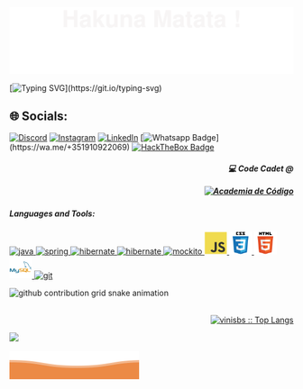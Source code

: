 ![](assets/bottom_up.svg)

[![Typing SVG](https://readme-typing-svg.herokuapp.com?color=%ebbd9b&center=true&vCenter=true&width=600&lines=Hi+there+👋,+I+am+Vinícius+Sena;+Welcome+to+My+Profile!;Starting+a+revolution+in+my+professional+carrer!;Getting+started+Academia+de+Código+bootcamp;Always+hugry+to+learn+more+and+more!)](https://git.io/typing-svg)


## 🌐 Socials:

[![Discord](https://img.shields.io/badge/Discord-%237289DA.svg?logo=discord&logoColor=white)](htttps://discord.gg/ViniciusSena#9821)
[![Instagram](https://img.shields.io/badge/Instagram-%23E4405F.svg?logo=Instagram&logoColor=white)](https://instagram.com/visenadev) 
[![LinkedIn](https://img.shields.io/badge/LinkedIn-%230077B5.svg?logo=linkedin&logoColor=white)](https://linkedin.com/in/vinisena) 
[![Whatsapp Badge](https://img.shields.io/static/v1?message=Whatsapp&logo=whatsapp&label=&color=25D366&logoColor=white&labelColor=&style=for-the-badge")](https://wa.me/+351910922069)
[![HackTheBox Badge](https://img.shields.io/badge/HackTheBox-111927?style=for-the-badge&logo=Hack%20The%20Box&logoColor=9FEF00)](https://app.hackthebox.com/profile/1589405) 


<h5 align="right"> 💻 Code Cadet @ <br/><br/><a href="https://www.academiadecodigo.org">
  <img src="https://www.eu-startups.com/wp-content/uploads/2019/07/Academia-decodigo-Logo-150x66.png)" alt="Academia de Código" style="width: 100px; height: 50px;"></a>  </h5> 

<h5 align="left">Languages and Tools:</h5> <p align="center">

  <a href="https://docs.oracle.com/javase/8/docs/api/" rel="noreferrer"> <img src="https://www.vectorlogo.zone/logos/java/java-icon.svg" alt="java" width="40" height="40"/>
  <a href="https://docs.spring.io/spring-framework/docs/3.2.x/spring-framework-reference/html/mvc.html" rel="noreferrer"> <img src="https://www.vectorlogo.zone/logos/springio/springio-icon.svg" alt="spring" width="40" height="40"/>
  <a href="https://hibernate.org/" rel="noreferrer"> <img src="https://www.vectorlogo.zone/logos/hibernate/hibernate-icon.svg" alt="hibernate" width="40" height="40"/>
  <a href="https://maven.apache.org/" rel="noreferrer"> <img src="https://github.com/gilbarbara/logos/blob/main/logos/maven.svg" alt="hibernate" width="40" height="40"/>
  <a href="https://site.mockito.org/" target="_blank" rel="noreferrer"> <img src="https://static.javatpoint.com/tutorial/mockito/images/mockito.png" alt="mockito" width="40" height="40"/> </a>
  <a href="https://developer.mozilla.org/en-US/docs/Web/JavaScript" target="_blank" rel="noreferrer"> <img src="https://raw.githubusercontent.com/devicons/devicon/master/icons/javascript/javascript-original.svg" alt="javascript" width="40" height="40"/> </a>
  <a href="https://www.w3schools.com/css/" target="_blank" rel="noreferrer"> <img src="https://raw.githubusercontent.com/devicons/devicon/master/icons/css3/css3-original-wordmark.svg" alt="css3" width="40" height="40"/> </a>
  <a href="https://www.w3.org/html/" target="_blank" rel="noreferrer"> <img src="https://raw.githubusercontent.com/devicons/devicon/master/icons/html5/html5-original-wordmark.svg" alt="html5" width="40" height="40"/> </a>
  <a href="https://www.mysql.com/" target="_blank" rel="noreferrer"> <img src="https://raw.githubusercontent.com/devicons/devicon/master/icons/mysql/mysql-original-wordmark.svg" alt="mysql" width="40" height="40"/> </a>
  <a href="https://git-scm.com/" target="_blank" rel="noreferrer"> <img src="https://www.vectorlogo.zone/logos/git-scm/git-scm-icon.svg" alt="git" width="40" height="40"/> </a>  </p>
  
<picture>
  <source media="(prefers-color-scheme: dark)" srcset="https://raw.githubusercontent.com/vinisbs/vinisbs/output/github-contribution-grid-snake-dark.svg">
  <source media="(prefers-color-scheme: light)" srcset="https://raw.githubusercontent.com/vinisbs/vinisbs/output/github-contribution-grid-snake.svg">
  <img alt="github contribution grid snake animation" src="https://raw.githubusercontent.com/vinisbs/vinisbs/output/github-contribution-grid-snake.svg">
</picture> <br/><br/>

<p align="right">
  <a href="https://github.com/vinisbs/"><img src="https://github-readme-stats.vercel.app/api/top-langs/?username=vinisbs&langs_count=6&theme=gruvbox&layout=compact&hide_border=true" alt="vinisbs :: Top Langs" /></a></p>

<img src="https://visitcount.itsvg.in/api?id=ViniciusSena&label=Future%20Collaborators&color=12&icon=4&pretty=false">

![](assets/bottom_down.svg)
